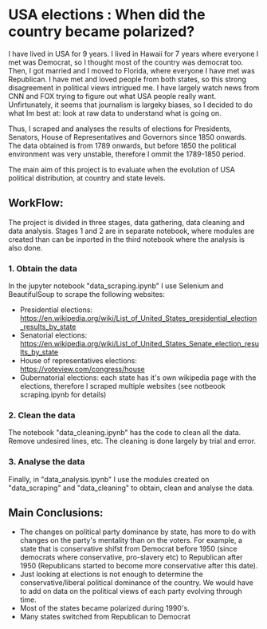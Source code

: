 # USA elections : When did the country became polarized?

I have lived in USA for 9 years. I lived in Hawaii for 7 years where everyone I met was Democrat, so I thought most of the country was democrat too. Then, I got married and I moved to Florida, where everyone I have met was Republican. I have met and loved people from both states, so this strong disagreement in political views intrigued me. I have largely watch news from CNN and FOX trying to figure out what USA people really want. Unfirtunately, it seems that journalism is largeky biases, so I decided to do what Im best at: look at raw data to understand what is going on.

Thus,  I scraped and analyses the results of elections for Presidents, Senators, House of Representatives and Governors since 1850 onwards. The data obtained is from 1789 onwards, but before 1850 the political environment was very unstable, therefore I ommit the 1789-1850 period.

The main aim of this project is to evaluate when the evolution of USA political distribution, at country and state levels.

## WorkFlow:
The project is divided in three stages, data gathering, data cleaning and data analysis. Stages 1 and 2 are in separate notebook, where modules are created than can be inported in the third notebook where the analysis is also done.

### 1. Obtain the data
In the jupyter notebook "data_scraping.ipynb" I use Selenium and BeautifulSoup to scrape the following websites:

- Presidential elections: https://en.wikipedia.org/wiki/List_of_United_States_presidential_election_results_by_state
- Senatorial elections: https://en.wikipedia.org/wiki/List_of_United_States_Senate_election_results_by_state
- House of representatives elections: https://voteview.com/congress/house
- Gubernatorial elections: each state has it's own wikipedia page with the elections, therefore I scraped multiple websites (see notbeook scraping.ipynb for details)

### 2. Clean the data
The notebook "data_cleaning.ipynb" has the code to clean all the data. Remove undesired lines, etc. The cleaning is done largely by trial and error.

### 3. Analyse the data
Finally, in "data_analysis.ipynb" I use the modules created on "data_scraping" and "data_cleaning" to obtain, clean and analyse the data.


## Main Conclusions:
- The changes on political party dominance by state, has more to do with changes on the party's mentality than on the voters. For example, a state that is conservative shifst from Democrat before 1950 (since democrats where conservative, pro-slavery etc) to Republican after 1950 (Republicans started to become more conservative after this date).
- Just looking at elections is not enough to determine the conservative/liberal political dominance of the country. We would have to add on data on the political views of each party evolving through time.
- Most of the states became polarized during 1990's.
- Many states switched from Republican to Democrat

